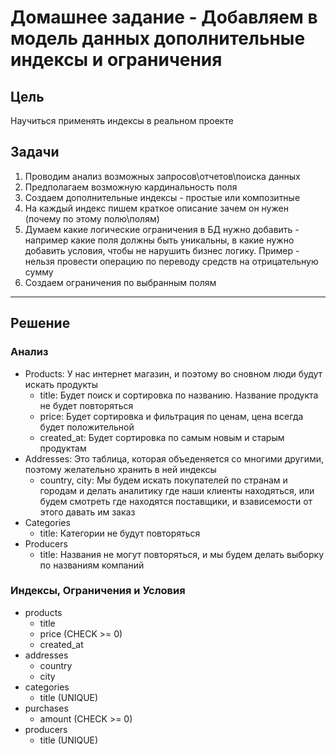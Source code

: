# Домашнее задание - Добавляем в модель данных дополнительные индексы и ограничения

## Цель

Научиться применять индексы в реальном проекте

## Задачи

1. Проводим анализ возможных запросов\отчетов\поиска данных
2. Предполагаем возможную кардинальность поля
3. Создаем дополнительные индексы - простые или композитные
4. На каждый индекс пишем краткое описание зачем он нужен (почему по этому полю\полям)
5. Думаем какие логические ограничения в БД нужно добавить - например какие
  поля должны быть уникальны, в какие нужно добавить условия, чтобы не нарушить
  бизнес логику. Пример - нельзя провести операцию по переводу средств на
  отрицательную сумму
6. Создаем ограничения по выбранным полям

---

## Решение

### Анализ

- Products: У нас интернет магазин, и поэтому во сновном люди будут искать продукты
  - title: Будет поиск и сортировка по названию. Название продукта не будет
    повторяться
  - price: Будет сортировка и фильтрация по ценам, цена всегда будет
    положительной
  - created_at: Будет сортировка по самым новым и старым продуктам
- Addresses: Это таблица, которая объеденяется со многими другими, поэтому
  желательно хранить в ней индексы
  - country, city: Мы будем искать покупателей по странам и городам и делать
    аналитику где наши клиенты находяться, или будем смотреть где находятся
    поставщики, и взависемости от этого давать им заказ
- Categories
  - title: Категории не будут повторяться
- Producers
  - title: Названия не могут повторяться, и мы будем делать выборку по названиям
    компаний

### Индексы, Ограничения и Условия

- products
  - title
  - price (CHECK >= 0)
  - created_at
- addresses
  - country
  - city
- categories
  - title (UNIQUE)
- purchases
  - amount (CHECK >= 0)
- producers
  - title (UNIQUE)
